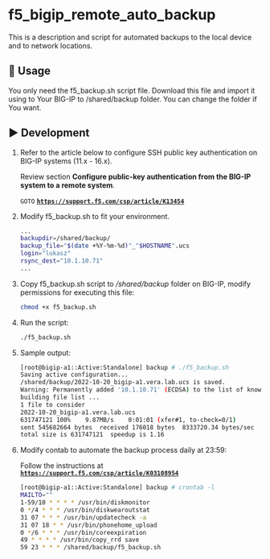# f5_bigip_remote_auto_backup

This is a description and script for automated backups to the local device and to network locations.

## 🚀 Usage

You only need the f5_backup.sh script file. Download this file and import it using to Your BIG-IP to /shared/backup folder. You can change the folder if You want.






## ▶️ Development

1. Refer to the article below to configure SSH public key authentication on BIG-IP systems (11.x - 16.x). 
   
   Review section **Configure public-key authentication from the BIG-IP system to a remote system**.

    `GOTO` **[`https://support.f5.com/csp/article/K13454`](https://support.f5.com/csp/article/K13454)**
    
   
 
2. Modify f5_backup.sh to fit your environment.
    ```sh
    ...
    backupdir=/shared/backup/
    backup_file="$(date +%Y-%m-%d)"_"$HOSTNAME".ucs
    login="lukasz"
    rsync_dest="10.1.10.71"
    ...
    ```

3. Copy f5_backup.sh script to */shared/backup* folder on BIG-IP, modify permissions for executing this file:
    ```sh
    chmod +x f5_backup.sh
    ```
4. Run the script:
    ```sh
    ./f5_backup.sh
    ```
6. Sample output:
    ```sh
    [root@bigip-a1::Active:Standalone] backup # ./f5_backup.sh
    Saving active configuration...
    /shared/backup/2022-10-20_bigip-a1.vera.lab.ucs is saved.
    Warning: Permanently added '10.1.10.71' (ECDSA) to the list of known hosts.
    building file list ...
    1 file to consider
    2022-10-20_bigip-a1.vera.lab.ucs
    631747121 100%    9.87MB/s    0:01:01 (xfer#1, to-check=0/1)
    sent 545682664 bytes  received 176018 bytes  8333720.34 bytes/sec
    total size is 631747121  speedup is 1.16
    ```
7. Modify contab to automate the backup process daily at 23:59:
   
   Follow the instructions at **[`https://support.f5.com/csp/article/K03108954`](https://support.f5.com/csp/article/K03108954)** 
   
    ```sh
    [root@bigip-a1::Active:Standalone] backup # crontab -l
    MAILTO=""
    1-59/10 * * * * /usr/bin/diskmonitor
    0 */4 * * * /usr/bin/diskwearoutstat
    31 07 * * * /usr/bin/updatecheck -a
    31 07 18 * * /usr/bin/phonehome_upload
    0 */6 * * * /usr/bin/coreexpiration
    49 * * * * /usr/bin/copy_rrd save
    59 23 * * * /shared/backup/f5_backup.sh
    ```
